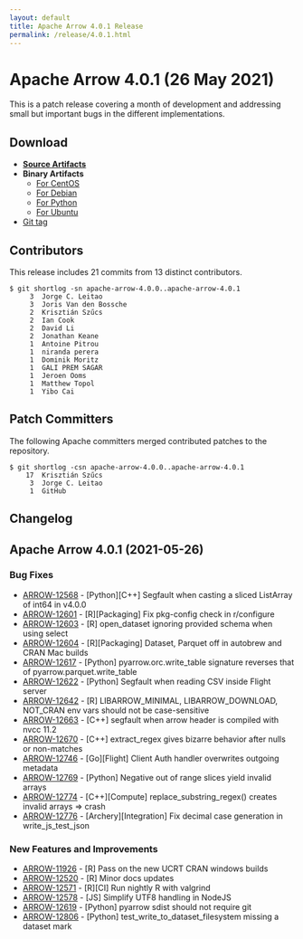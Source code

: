 ```yaml
---
layout: default
title: Apache Arrow 4.0.1 Release
permalink: /release/4.0.1.html
---
```

<!--
{% comment %}
Licensed to the Apache Software Foundation (ASF) under one or more
contributor license agreements.  See the NOTICE file distributed with
this work for additional information regarding copyright ownership.
The ASF licenses this file to you under the Apache License, Version 2.0
(the "License"); you may not use this file except in compliance with
the License.  You may obtain a copy of the License at

http://www.apache.org/licenses/LICENSE-2.0

Unless required by applicable law or agreed to in writing, software
distributed under the License is distributed on an "AS IS" BASIS,
WITHOUT WARRANTIES OR CONDITIONS OF ANY KIND, either express or implied.
See the License for the specific language governing permissions and
limitations under the License.
{% endcomment %}
-->

# Apache Arrow 4.0.1 (26 May 2021)

This is a patch release covering a month of development and addressing small but important
bugs in the different implementations.

## Download

* [**Source Artifacts**][1]
* **Binary Artifacts**
  * [For CentOS][2]
  * [For Debian][3]
  * [For Python][4]
  * [For Ubuntu][5]
* [Git tag][6]

## Contributors

This release includes       21 commits from       13 distinct contributors.

```console
$ git shortlog -sn apache-arrow-4.0.0..apache-arrow-4.0.1
     3	Jorge C. Leitao
     3	Joris Van den Bossche
     2	Krisztián Szűcs
     2	Ian Cook
     2	David Li
     2	Jonathan Keane
     1	Antoine Pitrou
     1	niranda perera
     1	Dominik Moritz
     1	GALI PREM SAGAR
     1	Jeroen Ooms
     1	Matthew Topol
     1	Yibo Cai
```

## Patch Committers

The following Apache committers merged contributed patches to the repository.

```console
$ git shortlog -csn apache-arrow-4.0.0..apache-arrow-4.0.1
    17	Krisztián Szűcs
     3	Jorge C. Leitao
     1	GitHub
```

## Changelog

## Apache Arrow 4.0.1 (2021-05-26)

### Bug Fixes

* [ARROW-12568](https://issues.apache.org/jira/browse/ARROW-12568) - [Python][C++] Segfault when casting a sliced ListArray of int64 in v4.0.0
* [ARROW-12601](https://issues.apache.org/jira/browse/ARROW-12601) - [R][Packaging] Fix pkg-config check in r/configure
* [ARROW-12603](https://issues.apache.org/jira/browse/ARROW-12603) - [R] open\_dataset ignoring provided schema when using select
* [ARROW-12604](https://issues.apache.org/jira/browse/ARROW-12604) - [R][Packaging] Dataset, Parquet off in autobrew and CRAN Mac builds
* [ARROW-12617](https://issues.apache.org/jira/browse/ARROW-12617) - [Python] pyarrow.orc.write\_table signature reverses that of pyarrow.parquet.write\_table
* [ARROW-12622](https://issues.apache.org/jira/browse/ARROW-12622) - [Python] Segfault when reading CSV inside Flight server
* [ARROW-12642](https://issues.apache.org/jira/browse/ARROW-12642) - [R] LIBARROW\_MINIMAL, LIBARROW\_DOWNLOAD, NOT\_CRAN env vars should not be case-sensitive
* [ARROW-12663](https://issues.apache.org/jira/browse/ARROW-12663) - [C++] segfault when arrow header is compiled with nvcc 11.2
* [ARROW-12670](https://issues.apache.org/jira/browse/ARROW-12670) - [C++] extract\_regex gives bizarre behavior after nulls or non-matches
* [ARROW-12746](https://issues.apache.org/jira/browse/ARROW-12746) - [Go][Flight] Client Auth handler overwrites outgoing metadata
* [ARROW-12769](https://issues.apache.org/jira/browse/ARROW-12769) - [Python] Negative out of range slices yield invalid arrays
* [ARROW-12774](https://issues.apache.org/jira/browse/ARROW-12774) - [C++][Compute] replace\_substring\_regex() creates invalid arrays =\> crash
* [ARROW-12776](https://issues.apache.org/jira/browse/ARROW-12776) - [Archery][Integration] Fix decimal case generation in write\_js\_test\_json


### New Features and Improvements

* [ARROW-11926](https://issues.apache.org/jira/browse/ARROW-11926) - [R] Pass on the new UCRT CRAN windows builds
* [ARROW-12520](https://issues.apache.org/jira/browse/ARROW-12520) - [R] Minor docs updates
* [ARROW-12571](https://issues.apache.org/jira/browse/ARROW-12571) - [R][CI] Run nightly R with valgrind
* [ARROW-12578](https://issues.apache.org/jira/browse/ARROW-12578) - [JS] Simplify UTF8 handling in NodeJS
* [ARROW-12619](https://issues.apache.org/jira/browse/ARROW-12619) - [Python] pyarrow sdist should not require git
* [ARROW-12806](https://issues.apache.org/jira/browse/ARROW-12806) - [Python] test\_write\_to\_dataset\_filesystem missing a dataset mark


[1]: https://www.apache.org/dyn/closer.lua/arrow/arrow-4.0.1/
[2]: https://bintray.com/apache/arrow/centos/4.0.1/
[3]: https://bintray.com/apache/arrow/debian/4.0.1/
[4]: https://bintray.com/apache/arrow/python/4.0.1/
[5]: https://bintray.com/apache/arrow/ubuntu/4.0.1/
[6]: https://github.com/apache/arrow/releases/tag/apache-arrow-4.0.1
